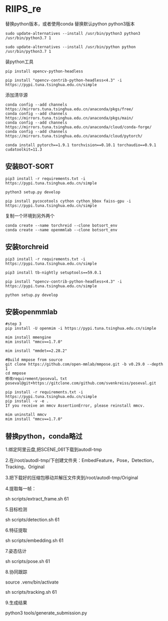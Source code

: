 # RIIPS_re
替换python版本，或者使用conda
替换默认python python3版本
```
sudo update-alternatives --install /usr/bin/python3 python3 /usr/bin/python3.7 1

sudo update-alternatives --install /usr/bin/python python /usr/bin/python3.7 1
```
装python工具
```
pip install opencv-python-headless

pip install "opencv-contrib-python-headless<4.3" -i https://pypi.tuna.tsinghua.edu.cn/simple
```
添加清华源
```
conda config --add channels https://mirrors.tuna.tsinghua.edu.cn/anaconda/pkgs/free/
conda config --add channels https://mirrors.tuna.tsinghua.edu.cn/anaconda/pkgs/main/
conda config --add channels https://mirrors.tuna.tsinghua.edu.cn/anaconda/cloud/conda-forge/
conda config --add channels https://mirrors.tuna.tsinghua.edu.cn/anaconda/cloud/pytorch/

conda install pytorch==1.9.1 torchvision==0.10.1 torchaudio==0.9.1 cudatoolkit=11.3
```

## 安装BOT-SORT
```
pip3 install -r requirements.txt -i https://pypi.tuna.tsinghua.edu.cn/simple

python3 setup.py develop

pip install pycocotools cython cython_bbox faiss-gpu -i https://pypi.tuna.tsinghua.edu.cn/simple
```

复制一个环境到另外两个
```
conda create --name torchreid --clone botsort_env
conda create --name openmmlab --clone botsort_env
```
## 安装torchreid
```
pip3 install -r requirements.txt -i https://pypi.tuna.tsinghua.edu.cn/simple

pip3 install tb-nightly setuptools==59.0.1

pip install "opencv-contrib-python-headless<4.3" -i https://pypi.tuna.tsinghua.edu.cn/simple

python setup.py develop
```
## 安装openmmlab

```
#step 3
pip install -U openmim -i https://pypi.tuna.tsinghua.edu.cn/simple

mim install mmengine
mim install "mmcv==1.7.0"

mim install "mmdet==2.28.2"

#Build mmpose from source
git clone https://github.com/open-mmlab/mmpose.git -b v0.29.0 --depth 1
cd mmpose
修改requirement/poseval。txt
poseval@git+https://gitclone.com/github.com/svenkreiss/poseval.git

pip install -r requirements.txt -i https://pypi.tuna.tsinghua.edu.cn/simple
pip install -v -e .
If you receive an mmcv AssertionError, please reinstall mmcv.

mim uninstall mmcv
mim install "mmcv==1.7.0"
```

## 替换python，conda略过



1.绑定阿里云盘,把SCENE_061下载到autodl-tmp

2.在/root/autodl-tmp/下创建文件夹：EmbedFeature，Pose，Detection，Tracking，Original

3.把下载好的压缩包移动并解压文件夹到/root/autodl-tmp/Original

4.提取每一帧：

sh scripts/extract_frame.sh 61

5.目标检测

sh scripts/detection.sh 61

6.特征提取

sh scripts/embedding.sh 61

7.姿态估计

sh scripts/pose.sh 61

8.协同跟踪

source .venv/bin/activate

sh scripts/tracking.sh 61

9.生成结果

python3 tools/generate_submission.py
